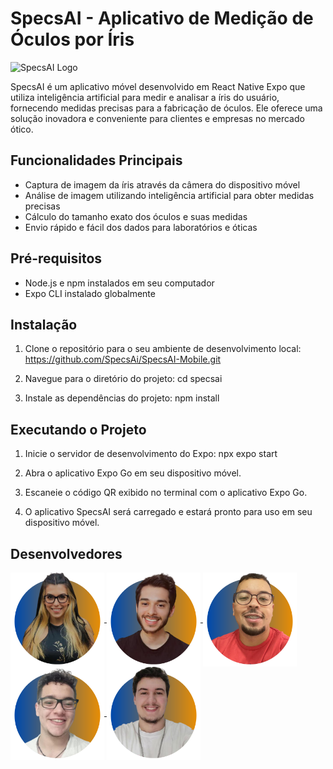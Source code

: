 # SpecsAI - Aplicativo de Medição de Óculos por Íris

![SpecsAI Logo](https://github.com/SpecsAi/SpecsAI-Mobile/blob/develop/assets/logo.png)

SpecsAI é um aplicativo móvel desenvolvido em React Native Expo que utiliza inteligência artificial para medir e analisar a íris do usuário, fornecendo medidas precisas para a fabricação de óculos. Ele oferece uma solução inovadora e conveniente para clientes e empresas no mercado ótico.

## Funcionalidades Principais

- Captura de imagem da íris através da câmera do dispositivo móvel
- Análise de imagem utilizando inteligência artificial para obter medidas precisas
- Cálculo do tamanho exato dos óculos e suas medidas
- Envio rápido e fácil dos dados para laboratórios e óticas

## Pré-requisitos

- Node.js e npm instalados em seu computador
- Expo CLI instalado globalmente

## Instalação

1. Clone o repositório para o seu ambiente de desenvolvimento local:
   https://github.com/SpecsAi/SpecsAI-Mobile.git

2. Navegue para o diretório do projeto:
  cd specsai

3. Instale as dependências do projeto:
  npm install

## Executando o Projeto

1. Inicie o servidor de desenvolvimento do Expo:
  npx expo start


2. Abra o aplicativo Expo Go em seu dispositivo móvel.

3. Escaneie o código QR exibido no terminal com o aplicativo Expo Go.

4. O aplicativo SpecsAI será carregado e estará pronto para uso em seu dispositivo móvel.

## Desenvolvedores

<div>
  <a href="https://github.com/natmaia" >
    <img align="center" alt="Nathalia Maia" height="150" width="150" src="https://github.com/natmaia/arquivosFotosReadme/blob/main/4.png" />
  </a>
  
  <a href="https://github.com/JaelsonJonas">
    <img align="center" alt="Jaelson Jonas" height="150" width="150" src="https://github.com/natmaia/arquivosFotosReadme/blob/main/5.png" />
  </a>  

  <a href="https://github.com/Daniel-lpj">
    <img align="center" alt="Jaelson Jonas" height="150" width="150" src="https://github.com/natmaia/arquivosFotosReadme/blob/main/6.png" />
  </a> 

  <a href="https://github.com/LuizHPaiola">
    <img align="center" alt="Jaelson Jonas" height="150" width="150" src="https://github.com/natmaia/arquivosFotosReadme/blob/8e678a85271f77b8391a326286a9148a0e34f605/FOTOS-PERFIL-ARREDONDADO%20(1).png" />
  </a> 

  <a href="https://github.com/ericklukz">
    <img align="center" alt="Jaelson Jonas" height="150" width="150" src="https://github.com/natmaia/arquivosFotosReadme/blob/main/FOTOS-PERFIL-ARREDONDAD.png" />
  </a> 
</div>
<br>
